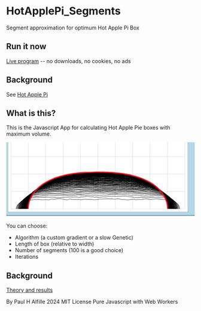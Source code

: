 # HotApplePi_Segments
Segment approximation for optimum Hot Apple Pi Box

## Run it now
[Live program](https://alfille.github.io/HotApplePi_Segments/)
-- no downloads, no cookies, no ads

## Background
See [Hot Apple Pi](https://github.com/alfille/HotApplePi)

## What is this?
This is the Javascript App for calculating Hot Apple Pie boxes with maximum volume.

![Folded box profile](L1_folded.png)

You can choose:

* Algorithm (a custom gradient or a slow Genetic)
* Length of box (relative to width)
* Number of segments (100 is a good choice)
* Iterations

## Background

[Theory and results](https://alfille.github.io/HotApplePi/segments.html)

By Paul H Alfille 2024
MIT License
Pure Javascript with Web Workers
